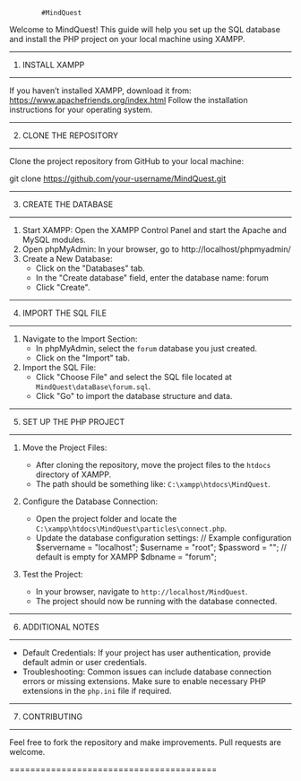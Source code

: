 
            #MindQuest


Welcome to MindQuest! This guide will help you set up the SQL database and install the PHP project on your local machine using XAMPP.

----------------------------------------
1. INSTALL XAMPP
----------------------------------------
If you haven’t installed XAMPP, download it from:
https://www.apachefriends.org/index.html
Follow the installation instructions for your operating system.

----------------------------------------
2. CLONE THE REPOSITORY
----------------------------------------
Clone the project repository from GitHub to your local machine:

git clone https://github.com/your-username/MindQuest.git

----------------------------------------
3. CREATE THE DATABASE
----------------------------------------
1. Start XAMPP: Open the XAMPP Control Panel and start the Apache and MySQL modules.
2. Open phpMyAdmin: In your browser, go to http://localhost/phpmyadmin/
3. Create a New Database:
   - Click on the "Databases" tab.
   - In the "Create database" field, enter the database name: forum
   - Click "Create".

----------------------------------------
4. IMPORT THE SQL FILE
----------------------------------------
1. Navigate to the Import Section:
   - In phpMyAdmin, select the `forum` database you just created.
   - Click on the "Import" tab.
2. Import the SQL File:
   - Click "Choose File" and select the SQL file located at `MindQuest\dataBase\forum.sql`.
   - Click "Go" to import the database structure and data.

----------------------------------------
5. SET UP THE PHP PROJECT
----------------------------------------
1. Move the Project Files:
   - After cloning the repository, move the project files to the `htdocs` directory of XAMPP.
   - The path should be something like: `C:\xampp\htdocs\MindQuest`.

2. Configure the Database Connection:
   - Open the project folder and locate the `C:\xampp\htdocs\MindQuest\particles\connect.php`.
   - Update the database configuration settings:
     // Example configuration
     $servername = "localhost";
     $username = "root";
     $password = ""; // default is empty for XAMPP
     $dbname = "forum";

3. Test the Project:
   - In your browser, navigate to `http://localhost/MindQuest`.
   - The project should now be running with the database connected.

----------------------------------------
6. ADDITIONAL NOTES
----------------------------------------
- Default Credentials: If your project has user authentication, provide default admin or user credentials.
- Troubleshooting: Common issues can include database connection errors or missing extensions. Make sure to enable necessary PHP extensions in the `php.ini` file if required.

----------------------------------------
7. CONTRIBUTING
----------------------------------------
Feel free to fork the repository and make improvements. Pull requests are welcome.

========================================
